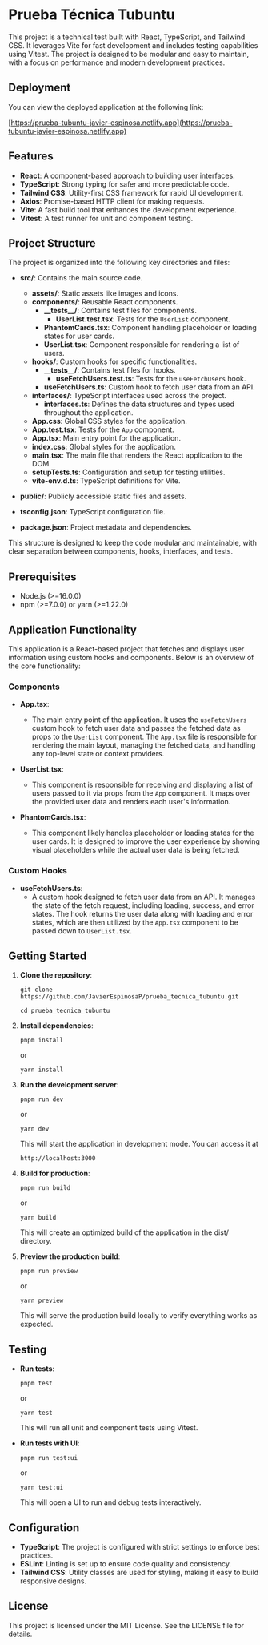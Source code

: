# Prueba Técnica Tubuntu

This project is a technical test built with React, TypeScript, and Tailwind CSS. It leverages Vite for fast development and includes testing capabilities using Vitest. The project is designed to be modular and easy to maintain, with a focus on performance and modern development practices.

## Deployment

You can view the deployed application at the following link:

[https://prueba-tubuntu-javier-espinosa.netlify.app](https://prueba-tubuntu-javier-espinosa.netlify.app)

## Features

- **React**: A component-based approach to building user interfaces.
- **TypeScript**: Strong typing for safer and more predictable code.
- **Tailwind CSS**: Utility-first CSS framework for rapid UI development.
- **Axios**: Promise-based HTTP client for making requests.
- **Vite**: A fast build tool that enhances the development experience.
- **Vitest**: A test runner for unit and component testing.

## Project Structure

The project is organized into the following key directories and files:

- **src/**: Contains the main source code.
  - **assets/**: Static assets like images and icons.
  - **components/**: Reusable React components.
    - **\_\_tests\_\_/**: Contains test files for components.
      - **UserList.test.tsx**: Tests for the `UserList` component.
    - **PhantomCards.tsx**: Component handling placeholder or loading states for user cards.
    - **UserList.tsx**: Component responsible for rendering a list of users.
  - **hooks/**: Custom hooks for specific functionalities.
    - **\_\_tests\_\_/**: Contains test files for hooks.
      - **useFetchUsers.test.ts**: Tests for the `useFetchUsers` hook.
    - **useFetchUsers.ts**: Custom hook to fetch user data from an API.
  - **interfaces/**: TypeScript interfaces used across the project.
    - **interfaces.ts**: Defines the data structures and types used throughout the application.
  - **App.css**: Global CSS styles for the application.
  - **App.test.tsx**: Tests for the `App` component.
  - **App.tsx**: Main entry point for the application.
  - **index.css**: Global styles for the application.
  - **main.tsx**: The main file that renders the React application to the DOM.
  - **setupTests.ts**: Configuration and setup for testing utilities.
  - **vite-env.d.ts**: TypeScript definitions for Vite.

- **public/**: Publicly accessible static files and assets.

- **tsconfig.json**: TypeScript configuration file.

- **package.json**: Project metadata and dependencies.

This structure is designed to keep the code modular and maintainable, with clear separation between components, hooks, interfaces, and tests.


## Prerequisites

- Node.js (>=16.0.0)
- npm (>=7.0.0) or yarn (>=1.22.0)

## Application Functionality

This application is a React-based project that fetches and displays user information using custom hooks and components. Below is an overview of the core functionality:

### Components

- **App.tsx**: 
  - The main entry point of the application. It uses the `useFetchUsers` custom hook to fetch user data and passes the fetched data as props to the `UserList` component. The `App.tsx` file is responsible for rendering the main layout, managing the fetched data, and handling any top-level state or context providers.

- **UserList.tsx**: 
  - This component is responsible for receiving and displaying a list of users passed to it via props from the `App` component. It maps over the provided user data and renders each user's information.

- **PhantomCards.tsx**: 
  - This component likely handles placeholder or loading states for the user cards. It is designed to improve the user experience by showing visual placeholders while the actual user data is being fetched.

### Custom Hooks

- **useFetchUsers.ts**: 
  - A custom hook designed to fetch user data from an API. It manages the state of the fetch request, including loading, success, and error states. The hook returns the user data along with loading and error states, which are then utilized by the `App.tsx` component to be passed down to `UserList.tsx`.


## Getting Started

1. **Clone the repository**:

   ``git clone https://github.com/JavierEspinosaP/prueba_tecnica_tubuntu.git``

   ``cd prueba_tecnica_tubuntu``

2. **Install dependencies**:

   ``pnpm install``

   or

   ``yarn install``

3. **Run the development server**:

   ``pnpm run dev``

   or

   ``yarn dev``

   This will start the application in development mode. You can access it at 
   
   ``http://localhost:3000``

4. **Build for production**:

   ``pnpm run build``

   or

   ``yarn build``

   This will create an optimized build of the application in the dist/ directory.

5. **Preview the production build**:

   ``pnpm run preview``

   or

   ``yarn preview``

   This will serve the production build locally to verify everything works as expected.

## Testing

- **Run tests**:

  ``pnpm test``

  or

  ``yarn test``

  This will run all unit and component tests using Vitest.

- **Run tests with UI**:

  ``pnpm run test:ui``

  or

  ``yarn test:ui``

  This will open a UI to run and debug tests interactively.

## Configuration

- **TypeScript**: The project is configured with strict settings to enforce best practices.
- **ESLint**: Linting is set up to ensure code quality and consistency.
- **Tailwind CSS**: Utility classes are used for styling, making it easy to build responsive designs.


## License

This project is licensed under the MIT License. See the LICENSE file for details.
